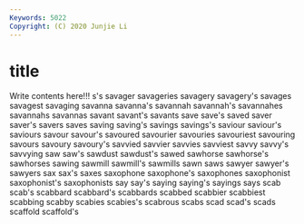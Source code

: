 ```yaml
---
Keywords: 5022
Copyright: (C) 2020 Junjie Li
---
```


# title

Write contents here!!!
s's
savager 
savageries 
savagery 
savagery's 
savages 
savagest 
savaging 
savanna 
savanna's 
savannah
savannah's 
savannahes 
savannahs 
savannas 
savant 
savant's 
savants 
save 
save's 
saved
saver 
saver's 
savers 
saves 
saving 
saving's 
savings 
savings's 
saviour 
saviour's
saviours 
savour 
savour's 
savoured 
savourier 
savouries 
savouriest 
savouring 
savours 
savoury
savoury's 
savvied 
savvier 
savvies 
savviest 
savvy 
savvy's 
savvying 
saw 
saw's
sawdust 
sawdust's 
sawed 
sawhorse 
sawhorse's 
sawhorses 
sawing 
sawmill 
sawmill's 
sawmills
sawn 
saws 
sawyer 
sawyer's 
sawyers 
sax 
sax's 
saxes 
saxophone 
saxophone's
saxophones 
saxophonist 
saxophonist's 
saxophonists 
say 
say's 
saying 
saying's 
sayings 
says
scab 
scab's 
scabbard 
scabbard's 
scabbards 
scabbed 
scabbier 
scabbiest 
scabbing 
scabby
scabies 
scabies's 
scabrous 
scabs 
scad 
scad's 
scads 
scaffold 
scaffold's 
